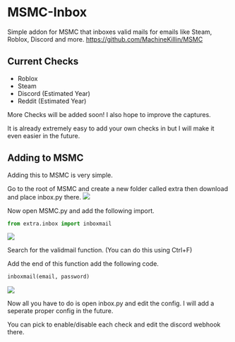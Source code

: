 # MSMC-Inbox
Simple addon for MSMC that inboxes valid mails for emails like Steam, Roblox, Discord and more.
https://github.com/MachineKillin/MSMC

## Current Checks
- Roblox
- Steam
- Discord (Estimated Year)
- Reddit (Estimated Year)

More Checks will be added soon! I also hope to improve the captures.

It is already extremely easy to add your own checks in but I will make it even easier in the future.

## Adding to MSMC 
Adding this to MSMC is very simple.

Go to the root of MSMC and create a new folder called extra then download and place inbox.py there.
![](https://media.discordapp.net/attachments/1212680059119341578/1245922627743252490/image.png?ex=665a835e&is=665931de&hm=5be4e1bef01831ccbc98dab5b680f58c80c42d482d20654339109c6e930485dc&=&format=webp&quality=lossless)

Now open MSMC.py and add the following import.

```py
from extra.inbox import inboxmail
```
![](https://cdn.discordapp.com/attachments/1212680059119341578/1245923518533599252/image.png?ex=665a8432&is=665932b2&hm=ca1ea163ca1a218c3e88637e0dfde51fea9c740b3fe384c5711c615414349a80&)

Search for the validmail function. (You can do this using Ctrl+F)

Add the end of this function add the following code.

```py
inboxmail(email, password)
```
![](https://media.discordapp.net/attachments/1212680059119341578/1245924160539197461/image.png?ex=665a84cc&is=6659334c&hm=eed06bfb103947a32d7b7c88ceb64343205e43147d4a1982a578391038ef645a&=&format=webp&quality=lossless)

Now all you have to do is open inbox.py and edit the config. I will add a seperate proper config in the future.

You can pick to enable/disable each check and edit the discord webhook there.
